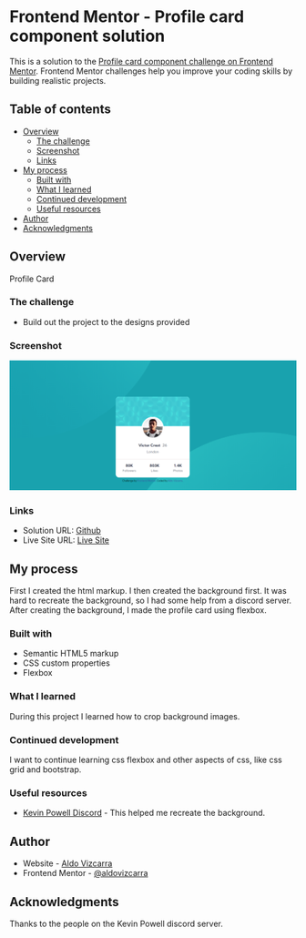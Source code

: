 # Frontend Mentor - Profile card component solution

This is a solution to the [Profile card component challenge on Frontend Mentor](https://www.frontendmentor.io/challenges/profile-card-component-cfArpWshJ). Frontend Mentor challenges help you improve your coding skills by building realistic projects. 

## Table of contents

- [Overview](#overview)
  - [The challenge](#the-challenge)
  - [Screenshot](#screenshot)
  - [Links](#links)
- [My process](#my-process)
  - [Built with](#built-with)
  - [What I learned](#what-i-learned)
  - [Continued development](#continued-development)
  - [Useful resources](#useful-resources)
- [Author](#author)
- [Acknowledgments](#acknowledgments)

## Overview

Profile Card

### The challenge

- Build out the project to the designs provided

### Screenshot

![](images/profile-card-screenshot.png)


### Links

- Solution URL: [Github](https://github.com/aldovizcarra/Profile-Component)
- Live Site URL: [Live Site](https://aldovizcarra.github.io/Profile-Component/)

## My process

First I created the html markup. I then created the background first. It was hard to recreate the background, so I had some help from a discord server. 
After creating the background, I made the profile card using flexbox.

### Built with

- Semantic HTML5 markup
- CSS custom properties
- Flexbox

### What I learned

During this project I learned how to crop background images.

### Continued development

I want to continue learning css flexbox and other aspects of css, like css grid and bootstrap.

### Useful resources

- [Kevin Powell Discord](https://discord.gg/wqTAvQJE) - This helped me recreate the background.

## Author

- Website - [Aldo Vizcarra](https://github.com/aldovizcarra)
- Frontend Mentor - [@aldovizcarra](https://www.frontendmentor.io/profile/aldovizcarra)

## Acknowledgments

Thanks to the people on the Kevin Powell discord server.
